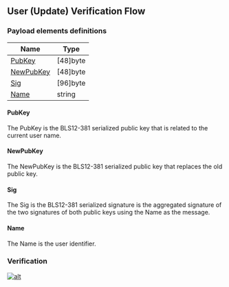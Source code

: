 User (Update) Verification Flow
--------------

### Payload elements definitions

Name | Type 
--- | --- 
[PubKey](#pubkey) | [48]byte 
[NewPubKey](#newpubkey) | [48]byte
[Sig](#sig) | [96]byte 
[Name](#name) | string 

#### PubKey

The PubKey is the BLS12-381 serialized public key that is related to the current user name.

#### NewPubKey

The NewPubKey is the BLS12-381 serialized public key that replaces the old public key.

#### Sig

The Sig is the BLS12-381 serialized signature is the aggregated signature of the two signatures of both public keys using the Name as the message.

#### Name

The Name is the user identifier.

### Verification

[![alt](./img/user-update.svg)](./img/user-update.svg?raw=true&sanitize=true)

